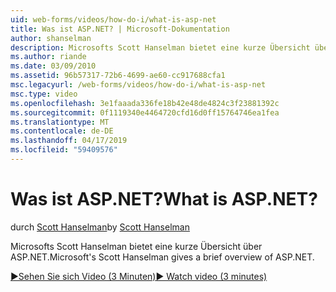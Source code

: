 ```yaml
---
uid: web-forms/videos/how-do-i/what-is-asp-net
title: Was ist ASP.NET? | Microsoft-Dokumentation
author: shanselman
description: Microsofts Scott Hanselman bietet eine kurze Übersicht über ASP.NET.
ms.author: riande
ms.date: 03/09/2010
ms.assetid: 96b57317-72b6-4699-ae60-cc917688cfa1
msc.legacyurl: /web-forms/videos/how-do-i/what-is-asp-net
msc.type: video
ms.openlocfilehash: 3e1faaada336fe18b42e48de4824c3f23881392c
ms.sourcegitcommit: 0f1119340e4464720cfd16d0ff15764746ea1fea
ms.translationtype: MT
ms.contentlocale: de-DE
ms.lasthandoff: 04/17/2019
ms.locfileid: "59409576"
---
```

# <a name="what-is-aspnet"></a><span data-ttu-id="d375f-104">Was ist ASP.NET?</span><span class="sxs-lookup"><span data-stu-id="d375f-104">What is ASP.NET?</span></span>

<span data-ttu-id="d375f-105">durch [Scott Hanselman](https://github.com/shanselman)</span><span class="sxs-lookup"><span data-stu-id="d375f-105">by [Scott Hanselman](https://github.com/shanselman)</span></span>

<span data-ttu-id="d375f-106">Microsofts Scott Hanselman bietet eine kurze Übersicht über ASP.NET.</span><span class="sxs-lookup"><span data-stu-id="d375f-106">Microsoft's Scott Hanselman gives a brief overview of ASP.NET.</span></span>

[<span data-ttu-id="d375f-107">&#9654;Sehen Sie sich Video (3 Minuten)</span><span class="sxs-lookup"><span data-stu-id="d375f-107">&#9654; Watch video (3 minutes)</span></span>](https://channel9.msdn.com/Blogs/ASP-NET-Site-Videos/what-is-asp-net)
